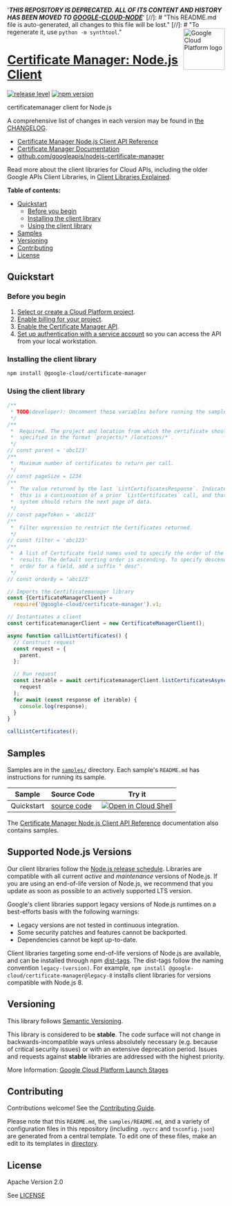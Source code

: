 '**_THIS REPOSITORY IS DEPRECATED. ALL OF ITS CONTENT AND HISTORY HAS BEEN MOVED TO [GOOGLE-CLOUD-NODE](https://github.com/googleapis/google-cloud-node/tree/main/packages/google-cloud-certificatemanager)_**'
[//]: # "This README.md file is auto-generated, all changes to this file will be lost."
[//]: # "To regenerate it, use `python -m synthtool`."
<img src="https://avatars2.githubusercontent.com/u/2810941?v=3&s=96" alt="Google Cloud Platform logo" title="Google Cloud Platform" align="right" height="96" width="96"/>

# [Certificate Manager: Node.js Client](https://github.com/googleapis/nodejs-certificate-manager)

[![release level](https://img.shields.io/badge/release%20level-stable-brightgreen.svg?style=flat)](https://cloud.google.com/terms/launch-stages)
[![npm version](https://img.shields.io/npm/v/@google-cloud/certificate-manager.svg)](https://www.npmjs.org/package/@google-cloud/certificate-manager)




certificatemanager client for Node.js


A comprehensive list of changes in each version may be found in
[the CHANGELOG](https://github.com/googleapis/nodejs-certificate-manager/blob/main/CHANGELOG.md).

* [Certificate Manager Node.js Client API Reference][client-docs]
* [Certificate Manager Documentation][product-docs]
* [github.com/googleapis/nodejs-certificate-manager](https://github.com/googleapis/nodejs-certificate-manager)

Read more about the client libraries for Cloud APIs, including the older
Google APIs Client Libraries, in [Client Libraries Explained][explained].

[explained]: https://cloud.google.com/apis/docs/client-libraries-explained

**Table of contents:**


* [Quickstart](#quickstart)
  * [Before you begin](#before-you-begin)
  * [Installing the client library](#installing-the-client-library)
  * [Using the client library](#using-the-client-library)
* [Samples](#samples)
* [Versioning](#versioning)
* [Contributing](#contributing)
* [License](#license)

## Quickstart

### Before you begin

1.  [Select or create a Cloud Platform project][projects].
1.  [Enable billing for your project][billing].
1.  [Enable the Certificate Manager API][enable_api].
1.  [Set up authentication with a service account][auth] so you can access the
    API from your local workstation.

### Installing the client library

```bash
npm install @google-cloud/certificate-manager
```


### Using the client library

```javascript
/**
 * TODO(developer): Uncomment these variables before running the sample.
 */
/**
 *  Required. The project and location from which the certificate should be listed,
 *  specified in the format `projects/* /locations/*`.
 */
// const parent = 'abc123'
/**
 *  Maximum number of certificates to return per call.
 */
// const pageSize = 1234
/**
 *  The value returned by the last `ListCertificatesResponse`. Indicates that
 *  this is a continuation of a prior `ListCertificates` call, and that the
 *  system should return the next page of data.
 */
// const pageToken = 'abc123'
/**
 *  Filter expression to restrict the Certificates returned.
 */
// const filter = 'abc123'
/**
 *  A list of Certificate field names used to specify the order of the returned
 *  results. The default sorting order is ascending. To specify descending
 *  order for a field, add a suffix " desc".
 */
// const orderBy = 'abc123'

// Imports the Certificatemanager library
const {CertificateManagerClient} =
  require('@google-cloud/certificate-manager').v1;

// Instantiates a client
const certificatemanagerClient = new CertificateManagerClient();

async function callListCertificates() {
  // Construct request
  const request = {
    parent,
  };

  // Run request
  const iterable = await certificatemanagerClient.listCertificatesAsync(
    request
  );
  for await (const response of iterable) {
    console.log(response);
  }
}

callListCertificates();

```



## Samples

Samples are in the [`samples/`](https://github.com/googleapis/nodejs-certificate-manager/tree/main/samples) directory. Each sample's `README.md` has instructions for running its sample.

| Sample                      | Source Code                       | Try it |
| --------------------------- | --------------------------------- | ------ |
| Quickstart | [source code](https://github.com/googleapis/nodejs-certificate-manager/blob/main/samples/quickstart.js) | [![Open in Cloud Shell][shell_img]](https://console.cloud.google.com/cloudshell/open?git_repo=https://github.com/googleapis/nodejs-certificate-manager&page=editor&open_in_editor=samples/quickstart.js,samples/README.md) |



The [Certificate Manager Node.js Client API Reference][client-docs] documentation
also contains samples.

## Supported Node.js Versions

Our client libraries follow the [Node.js release schedule](https://nodejs.org/en/about/releases/).
Libraries are compatible with all current _active_ and _maintenance_ versions of
Node.js.
If you are using an end-of-life version of Node.js, we recommend that you update
as soon as possible to an actively supported LTS version.

Google's client libraries support legacy versions of Node.js runtimes on a
best-efforts basis with the following warnings:

* Legacy versions are not tested in continuous integration.
* Some security patches and features cannot be backported.
* Dependencies cannot be kept up-to-date.

Client libraries targeting some end-of-life versions of Node.js are available, and
can be installed through npm [dist-tags](https://docs.npmjs.com/cli/dist-tag).
The dist-tags follow the naming convention `legacy-(version)`.
For example, `npm install @google-cloud/certificate-manager@legacy-8` installs client libraries
for versions compatible with Node.js 8.

## Versioning

This library follows [Semantic Versioning](http://semver.org/).



This library is considered to be **stable**. The code surface will not change in backwards-incompatible ways
unless absolutely necessary (e.g. because of critical security issues) or with
an extensive deprecation period. Issues and requests against **stable** libraries
are addressed with the highest priority.






More Information: [Google Cloud Platform Launch Stages][launch_stages]

[launch_stages]: https://cloud.google.com/terms/launch-stages

## Contributing

Contributions welcome! See the [Contributing Guide](https://github.com/googleapis/nodejs-certificate-manager/blob/main/CONTRIBUTING.md).

Please note that this `README.md`, the `samples/README.md`,
and a variety of configuration files in this repository (including `.nycrc` and `tsconfig.json`)
are generated from a central template. To edit one of these files, make an edit
to its templates in
[directory](https://github.com/googleapis/synthtool).

## License

Apache Version 2.0

See [LICENSE](https://github.com/googleapis/nodejs-certificate-manager/blob/main/LICENSE)

[client-docs]: https://cloud.google.com/nodejs/docs/reference/certificate-manager/latest
[product-docs]: https://cloud.google.com/certificate-manager/
[shell_img]: https://gstatic.com/cloudssh/images/open-btn.png
[projects]: https://console.cloud.google.com/project
[billing]: https://support.google.com/cloud/answer/6293499#enable-billing
[enable_api]: https://console.cloud.google.com/flows/enableapi?apiid=certificatemanager.googleapis.com
[auth]: https://cloud.google.com/docs/authentication/getting-started
